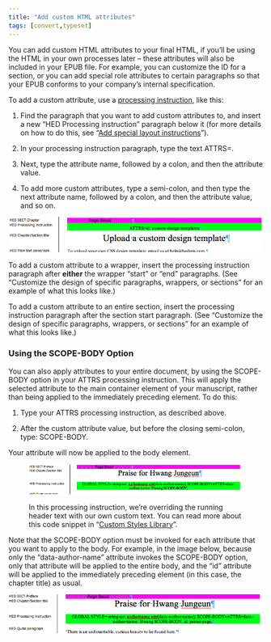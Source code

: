 ```yaml
---
title: "Add custom HTML attributes"
tags: [convert,typeset]
---
```

 
<html><body><section data-type="appendix" class="hsecappendix" data-hederis-type="hsecappendix" id="custom-attributes" data-pi-attrs="id: custom-attributes; data-tags: convert,typeset;" role="doc-appendix" data-tags="convert,typeset" data-author-name=" " data-book-title=" " title="Add custom HTML attributes"><p class="hblkp" data-hederis-type="hblkp" id="po7ugFr8N">You can add custom HTML attributes to your final HTML, if you&#8217;ll be using the HTML in your own processes later &#8211; these attributes will also be included in your EPUB file. For example, you can customize the ID for a section, or you can add special role attributes to certain paragraphs so that your EPUB conforms to your company&#8217;s internal specification.</p><p class="hblkp" data-hederis-type="hblkp" id="pEe1mGqMJ">To add a custom attribute, use a <a href="{% link _docs/custom-design.md %}" class="hspana" data-hederis-type="hspana" id="puzzkR9Xd">processing instruction</a>, like this:</p><ol class="hwprnumlist" data-hederis-type="hwprnumlist" id="pBn8ffuzh"><li class="hblkoli" data-hederis-type="hblkoli" id="lihFu99mTI"><p class="hblkoli" data-hederis-type="hblklip" id="pexoUB2Dp">Find the paragraph that you want to add custom attributes to, and insert a new &#8220;HED Processing instruction&#8221; paragraph below it (for more details on how to do this, see &#8220;<a href="{% link _docs/custom-design.md %}" class="hspana" data-hederis-type="hspana" id="p6eSGxldO">Add special layout instructions</a>&#8221;).</p></li><li class="hblkoli" data-hederis-type="hblkoli" id="liP577BODw"><p class="hblkoli" data-hederis-type="hblklip" id="pTZKBVZU2">In your processing instruction paragraph, type the text ATTRS=.</p></li><li class="hblkoli" data-hederis-type="hblkoli" id="li9IjOdS6m"><p class="hblkoli" data-hederis-type="hblklip" id="pjU4cxuU0">Next, type the attribute name, followed by a colon, and then the attribute value.</p></li><li class="hblkoli" data-hederis-type="hblkoli" id="liEH8T97TA"><p class="hblkoli" data-hederis-type="hblklip" id="pz8M1S1Ry">To add more custom attributes, type a semi-colon, and then type the next attribute name, followed by a colon, and then the attribute value, and so on.</p></li></ol><img data-hederis-type="hblkimg" class="hblkimg" id="pN0i3AKQR" src="/images/customattrs.png" data-img-src="/images/customattrs.png"/><p class="hblkp" data-hederis-type="hblkp" id="pHx8rJnIf">To add a custom attribute to a wrapper, insert the processing instruction paragraph after <strong data-hederis-type="hspanstrong" id="pQC57do98">either</strong> the wrapper &#8220;start&#8221; or &#8220;end&#8221; paragraphs. (See &#8220;Customize the design of specific paragraphs, wrappers, or sections&#8221; for an example of what this looks like.)</p><p class="hblkp" data-hederis-type="hblkp" id="pCWzurk56">To add a custom attribute to an entire section, insert the processing instruction paragraph after the section start paragraph. (See &#8220;Customize the design of specific paragraphs, wrappers, or sections&#8221; for an example of what this looks like.)</p><section class="hwprsubsection" data-hederis-type="hwprsubsection" id="plLKmsBsy" data-type="subsection" title="Using the SCOPE-BODY Option"><h1 data-hederis-type="hblktitle" class="hblktitle" id="ppBfivQ6F">Using the SCOPE-BODY Option</h1><p class="hblkp" data-hederis-type="hblkp" id="pipwp1EGo">You can also apply attributes to your entire document, by using the SCOPE-BODY option in your ATTRS processing instruction. This will apply the selected attribute to the main container element of your manuscript, rather than being applied to the immediately preceding element. To do this:</p><ol class="hwprnumlist" data-hederis-type="hwprnumlist" id="p8jlcdubx"><li class="hblkoli" data-hederis-type="hblkoli" id="lim5vM5Ckc"><p class="hblkoli" data-hederis-type="hblklip" id="pYYdLe0p5">Type your ATTRS processing instruction, as described above.</p></li><li class="hblkoli" data-hederis-type="hblkoli" id="li9HbrEsav"><p class="hblkoli" data-hederis-type="hblklip" id="pTMCHQM6h">After the custom attribute value, but before the closing semi-colon, type: SCOPE-BODY.</p></li></ol><p class="hblkp" data-hederis-type="hblkp" id="pNMjCIUtF">Your attribute will now be applied to the body element. </p><figure class="hwprfig" data-hederis-type="hwprfig" id="p9hq3qV21"><img data-hederis-type="hblkimg" class="hblkimg" id="p7qs6g0iO" src="/images/globalscopebody.png" data-img-src="/images/globalscopebody.png"/><p class="hblkcaption" data-hederis-type="hblkcaption" id="pnLZJLIUv">In this processing instruction, we&#8217;re overriding the running header text with our own custom text. You can read more about this code snippet in &#8220;<a href="{% link _docs/custom-style-library.md %}" class="hspana" data-hederis-type="hspana" id="pKBWP6o0n">Custom Styles Library</a>&#8221;.</p></figure><p class="hblkp" data-hederis-type="hblkp" id="pI2fskN55">Note that the SCOPE-BODY option must be invoked for each attribute that you want to apply to the body. For example, in the image below, because only the &#8220;data-author-name&#8221; attribute invokes the SCOPE-BODY option, only that attribute will be applied to the entire body, and the &#8220;id&#8221; attribute will be applied to the immediately preceding element (in this case, the chapter title) as usual.</p><img data-hederis-type="hblkimg" class="hblkimg" id="pcym0PRhT" src="/images/attrscopebody.png" data-img-src="/images/attrscopebody.png"/></section></section></body></html>
